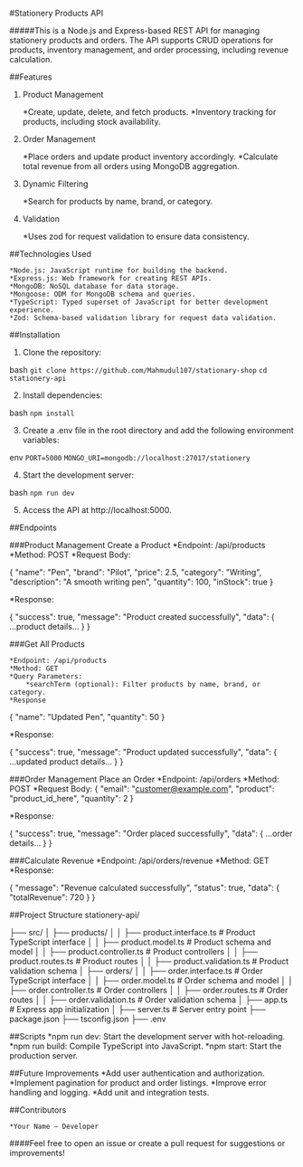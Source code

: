 #Stationery Products API

#####This is a Node.js and Express-based REST API for managing stationery products and orders. The API supports CRUD operations for products, inventory management, and order processing, including revenue calculation.

##Features
1. Product Management

    *Create, update, delete, and fetch products.
    *Inventory tracking for products, including stock availability.

2. Order Management

    *Place orders and update product inventory accordingly.
    *Calculate total revenue from all orders using MongoDB aggregation.

3. Dynamic Filtering

    *Search for products by name, brand, or category.

4. Validation

    *Uses zod for request validation to ensure data consistency.


##Technologies Used

    *Node.js: JavaScript runtime for building the backend.
    *Express.js: Web framework for creating REST APIs.
    *MongoDB: NoSQL database for data storage.
    *Mongoose: ODM for MongoDB schema and queries.
    *TypeScript: Typed superset of JavaScript for better development experience.
    *Zod: Schema-based validation library for request data validation.


##Installation

1. Clone the repository:

bash
```git clone https://github.com/Mahmudul107/stationary-shop```
```cd stationery-api```

2. Install dependencies:

bash
```npm install```

3. Create a .env file in the root directory and add the following environment variables:

env
```PORT=5000```
```MONGO_URI=mongodb://localhost:27017/stationery```

4. Start the development server:

bash
```npm run dev```

5. Access the API at http://localhost:5000.


##Endpoints

###Product Management
Create a Product
    *Endpoint: /api/products
    *Method: POST
    *Request Body:

{
  "name": "Pen",
  "brand": "Pilot",
  "price": 2.5,
  "category": "Writing",
  "description": "A smooth writing pen",
  "quantity": 100,
  "inStock": true
}

*Response:

{
  "success": true,
  "message": "Product created successfully",
  "data": { ...product details... }
}

###Get All Products

    *Endpoint: /api/products
    *Method: GET
    *Query Parameters:
        *searchTerm (optional): Filter products by name, brand, or category.
    *Response
{
  "name": "Updated Pen",
  "quantity": 50
}

*Response:

{
  "success": true,
  "message": "Product updated successfully",
  "data": { ...updated product details... }
}

###Order Management
Place an Order
    *Endpoint: /api/orders
    *Method: POST
    *Request Body:
{
  "email": "customer@example.com",
  "product": "product_id_here",
  "quantity": 2
}

*Response:

{
  "success": true,
  "message": "Order placed successfully",
  "data": { ...order details... }
}

###Calculate Revenue
    *Endpoint: /api/orders/revenue
    *Method: GET
    *Response:

{
  "message": "Revenue calculated successfully",
  "status": true,
  "data": {
    "totalRevenue": 720
    }
}

##Project Structure
stationery-api/

├── src/
│   ├── products/
│   │   ├── product.interface.ts   # Product TypeScript interface
│   │   ├── product.model.ts       # Product schema and model
│   │   ├── product.controller.ts  # Product controllers
│   │   ├── product.routes.ts      # Product routes
│   │   ├── product.validation.ts  # Product validation schema
│   ├── orders/
│   │   ├── order.interface.ts     # Order TypeScript interface
│   │   ├── order.model.ts         # Order schema and model
│   │   ├── order.controller.ts    # Order controllers
│   │   ├── order.routes.ts        # Order routes
│   │   ├── order.validation.ts    # Order validation schema
│   ├── app.ts                     # Express app initialization
│   ├── server.ts                  # Server entry point
├── package.json
├── tsconfig.json
├── .env

##Scripts
    *npm run dev: Start the development server with hot-reloading.
    *npm run build: Compile TypeScript into JavaScript.
    *npm start: Start the production server.

##Future Improvements
    *Add user authentication and authorization.
    *Implement pagination for product and order listings.
    *Improve error handling and logging.
    *Add unit and integration tests.

##Contributors

    *Your Name – Developer
####Feel free to open an issue or create a pull request for suggestions or improvements!